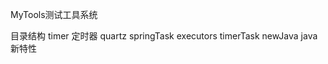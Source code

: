 MyTools测试工具系统

目录结构
    timer 定时器
        quartz
        springTask
        executors
        timerTask
    newJava java新特性